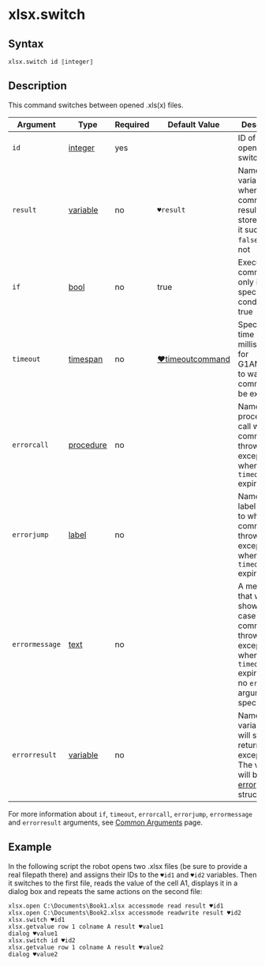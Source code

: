 # xlsx.switch

## Syntax

```G1ANT
xlsx.switch id ⟦integer⟧
```

## Description

This command switches between opened .xls(x) files.

| Argument | Type | Required | Default Value | Description |
| -------- | ---- | -------- | ------------- | ----------- |
|`id`| [integer](../../G1ANT.Language/Structures/IntegerStructure.md) | yes |  | ID of an opened file to switch to |
| `result`       | [variable](../../G1ANT.Language/Structures/VariableStructure.md) | no       | `♥result`                                                   | Name of a variable where the command's result will be stored: `true` if it succeeded, `false` if it did not |
| `if`           | [bool](../../G1ANT.Language/Structures/BooleanStructure.md) | no       | true                                                        | Executes the command only if a specified condition is true   |
| `timeout`      | [timespan](../../G1ANT.Language/Structures/TimeSpanStructure.md) | no       | [♥timeoutcommand](../../G1ANT.Addon.Core/Variables/TimeoutCommandVariable.md) | Specifies time in milliseconds for G1ANT.Robot to wait for the command to be executed |
| `errorcall`    | [procedure](../../G1ANT.Language/Structures/ProcedureStructure.md) | no       |                                                             | Name of a procedure to call when the command throws an exception or when a given `timeout` expires |
| `errorjump`    | [label](../../G1ANT.Language/Structures/LabelStructure.md) | no       |                                                             | Name of the label to jump to when the command throws an exception or when a given `timeout` expires |
| `errormessage` | [text](../../G1ANT.Language/Structures/TextStructure.md) | no       |                                                             | A message that will be shown in case the command throws an exception or when a given `timeout` expires, and no `errorjump` argument is specified |
| `errorresult`  | [variable](../../G1ANT.Language/Structures/VariableStructure.md) | no       |                                                             | Name of a variable that will store the returned exception. The variable will be of [error](../../G1ANT.Language/Structures/ErrorStructure.md) structure  |

For more information about `if`, `timeout`, `errorcall`, `errorjump`, `errormessage` and `errorresult` arguments, see [Common Arguments](../../../appendices/common-arguments.md) page.

## Example

In the following script the robot opens two .xlsx files (be sure to provide a real filepath there) and assigns their IDs to the `♥id1` and `♥id2` variables. Then it switches to the first file, reads the value of the cell A1, displays it in a dialog box and repeats the same actions on the second file:

```G1ANT
xlsx.open C:\Documents\Book1.xlsx accessmode read result ♥id1
xlsx.open C:\Documents\Book2.xlsx accessmode readwrite result ♥id2
xlsx.switch ♥id1
xlsx.getvalue row 1 colname A result ♥value1
dialog ♥value1
xlsx.switch id ♥id2
xlsx.getvalue row 1 colname A result ♥value2
dialog ♥value2
```
